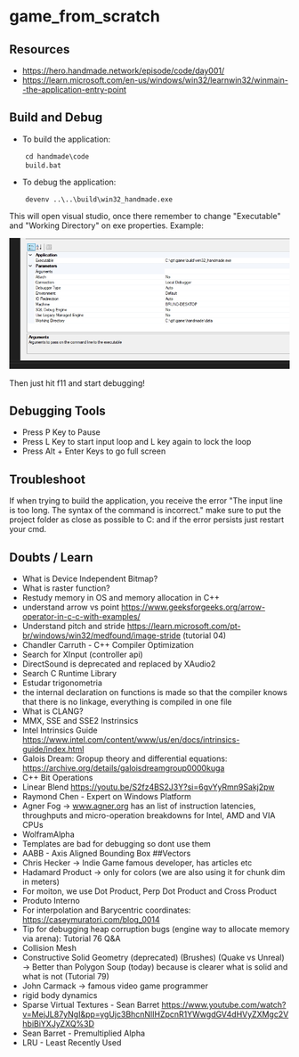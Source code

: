 # game_from_scratch

## Resources

* https://hero.handmade.network/episode/code/day001/
* https://learn.microsoft.com/en-us/windows/win32/learnwin32/winmain--the-application-entry-point

## Build and Debug

* To build the application:

```
    cd handmade\code
    build.bat
```

* To debug the application:

```
    devenv ..\..\build\win32_handmade.exe
```

This will open visual studio, once there remember to change "Executable" and "Working Directory" on exe properties. Example:

![alt text](./docs/exe_properties.jpg)

Then just hit f11 and start debugging!

## Debugging Tools
* Press P Key to Pause
* Press L Key to start input loop and L key again to lock the loop
* Press Alt + Enter Keys to go full screen

## Troubleshoot

If when trying to build the application, you receive the error "The input line is too long. The syntax of the command is incorrect." make sure to put the project folder as close as possible to C: and if the error persists just restart your cmd.


## Doubts / Learn

* What is Device Independent Bitmap?
* What is raster function?
* Restudy memory in OS and memory allocation in C++
* understand arrow vs point https://www.geeksforgeeks.org/arrow-operator-in-c-c-with-examples/
* Understand pitch and stride https://learn.microsoft.com/pt-br/windows/win32/medfound/image-stride (tutorial 04)
* Chandler Carruth - C++ Compiler Optimization
* Search for XInput (controller api)
* DirectSound is deprecated and replaced by XAudio2
* Search C Runtime Library
* Estudar trigonometria
* the internal declaration on functions is made so that the compiler knows that there is no linkage, everything is compiled in one file
* What is CLANG?
* MMX, SSE and SSE2 Instrinsics
* Intel Intrinsics Guide https://www.intel.com/content/www/us/en/docs/intrinsics-guide/index.html
* Galois Dream: Gropup theory and differential equations:  https://archive.org/details/galoisdreamgroup0000kuga
* C++ Bit Operations
* Linear Blend https://youtu.be/S2fz4BS2J3Y?si=6gvYyRmn9Sakj2pw
* Raymond Chen - Expert on Windows Platform
* Agner Fog -> www.agner.org has an list of instruction latencies, throughputs and micro-operation breakdowns for Intel, AMD and VIA CPUs
* WolframAlpha
* Templates are bad for debugging so dont use them
* AABB - Axis Aligned Bounding Box
##Vectors
* Chris Hecker -> Indie Game famous developer, has articles etc
* Hadamard Product -> only for colors (we are also using it for chunk dim in meters)
* For moiton, we use Dot Product, Perp Dot Product and Cross Product
* Produto Interno
* For interpolation and Barycentric coordinates: https://caseymuratori.com/blog_0014
* Tip for debugging heap corruption bugs (engine way to allocate memory via arena): Tutorial 76 Q&A
* Collision Mesh
* Constructive Solid Geometry (deprecated) (Brushes) (Quake vs Unreal) -> Better than Polygon Soup (today) because is clearer
what is solid and what is not (Tutorial 79)
* John Carmack -> famous video game programmer
* rigid body dynamics
* Sparse Virtual Textures - Sean Barret https://www.youtube.com/watch?v=MejJL87yNgI&pp=ygUjc3BhcnNlIHZpcnR1YWwgdGV4dHVyZXMgc2VhbiBiYXJyZXQ%3D
* Sean Barret - Premultiplied Alpha
* LRU - Least Recently Used

